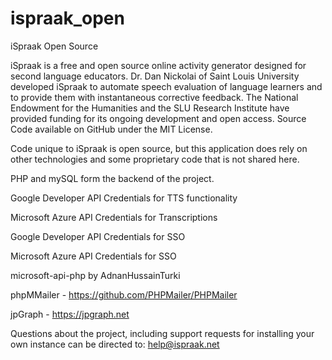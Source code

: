 # ispraak_open
iSpraak Open Source

iSpraak is a free and open source online activity generator designed for second language educators. Dr. Dan Nickolai of Saint Louis University developed iSpraak to automate speech evaluation of language learners and to provide them with instantaneous corrective feedback. The National Endowment for the Humanities and the SLU Research Institute have provided funding for its ongoing development and open access. Source Code available on GitHub under the MIT License. 

Code unique to iSpraak is open source, but this application does rely on other technologies and some proprietary code that is not shared here. 

PHP and mySQL form the backend of the project. 

Google Developer API Credentials for TTS functionality

Microsoft Azure API Credentials for Transcriptions

Google Developer API Credentials for SSO

Microsoft Azure API Credentials for SSO

microsoft-api-php by AdnanHussainTurki

phpMMailer - https://github.com/PHPMailer/PHPMailer 

jpGraph - https://jpgraph.net

Questions about the project, including support requests for installing your own instance can be directed to: help@ispraak.net

 
